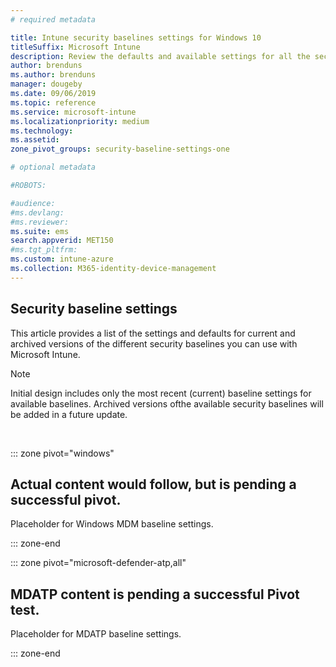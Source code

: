 ```yaml
---
# required metadata

title: Intune security baselines settings for Windows 10 
titleSuffix: Microsoft Intune
description: Review the defaults and available settings for all the security baselines you can manage with Microsoft Intune, including current and archived versions of the Windows MDM and Microsoft Defender Advanced Threat Protection baselines. 
author: brenduns
ms.author: brenduns
manager: dougeby
ms.date: 09/06/2019
ms.topic: reference
ms.service: microsoft-intune
ms.localizationpriority: medium
ms.technology:
ms.assetid:
zone_pivot_groups: security-baseline-settings-one

# optional metadata

#ROBOTS:

#audience:
#ms.devlang:
#ms.reviewer:  
ms.suite: ems
search.appverid: MET150
#ms.tgt_pltfrm:
ms.custom: intune-azure
ms.collection: M365-identity-device-management
---
```



## Security baseline settings

This article provides a list of the settings and defaults for current and archived versions of the different security baselines you can use with Microsoft Intune.

> [!NOTE]  
> Initial design includes only the most recent (current) baseline settings for available baselines. Archived versions ofthe available security baselines will be added in a future update.  

</br>

<!-- Windows MDM start ========================================================================= -->  
::: zone pivot="windows"  
 
   
## Actual content would follow, but is pending a successful pivot.  
Placeholder for Windows MDM baseline settings.

::: zone-end

<!-- Microsoft Defender ATP start  ====================================  -->
::: zone pivot="microsoft-defender-atp,all"

## MDATP content is pending a successful Pivot test. 
Placeholder for MDATP baseline settings.

::: zone-end

